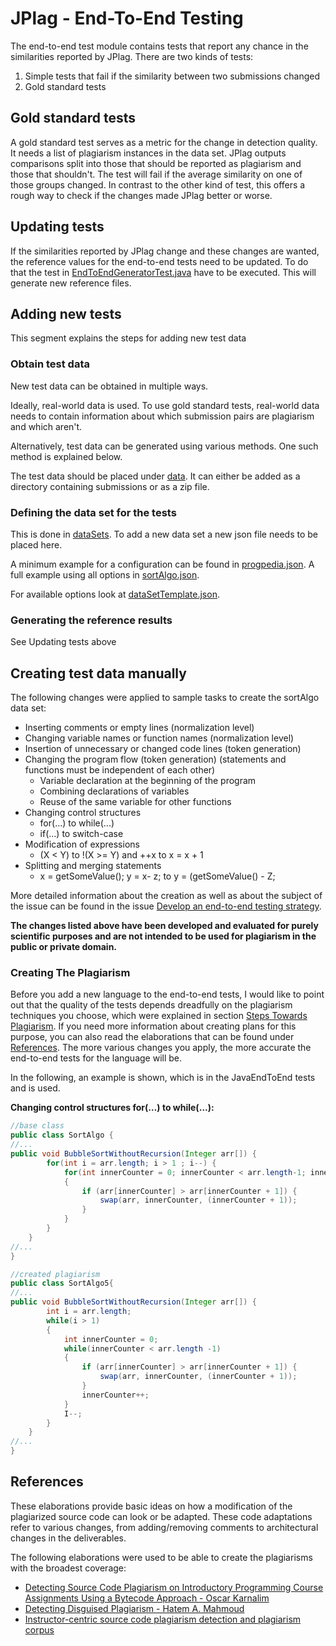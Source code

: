 # JPlag - End-To-End Testing

The end-to-end test module contains tests that report any chance in the similarities reported by JPlag.
There are two kinds of tests:
1. Simple tests that fail if the similarity between two submissions changed
2. Gold standard tests

## Gold standard tests

A gold standard test serves as a metric for the change in detection quality. It needs a list of plagiarism instances in the data set.
JPlag outputs comparisons split into those that should be reported as plagiarism and those that shouldn't.
The test will fail if the average similarity on one of those groups changed. In contrast to the other kind of test, this offers a rough way to check if the changes made JPlag better or worse.

## Updating tests

If the similarities reported by JPlag change and these changes are wanted, the reference values for the end-to-end tests need to be updated.
To do that the test in [EndToEndGeneratorTest.java](src/test/java/de/jplag/endtoend/EndToEndGeneratorTest.java) have to be executed.
This will generate new reference files.

## Adding new tests

This segment explains the steps for adding new test data

### Obtain test data

New test data can be obtained in multiple ways.

Ideally, real-world data is used. To use gold standard tests, real-world data needs to contain information about which submission pairs are plagiarism and which aren't.

Alternatively, test data can be generated using various methods. One such method is explained below.

The test data should be placed under [data](src/test/resources/data). It can either be added as a directory containing submissions or as a zip file.

### Defining the data set for the tests

This is done in [dataSets](src/test/resources/dataSets). To add a new data set a new json file needs to be placed here.

A minimum example for a configuration can be found in [progpedia.json](src/test/resources/dataSets/progpedia.json). A full example using all options in [sortAlgo.json](src/test/resources/dataSets/sortAlgo.json).

For available options look at [dataSetTemplate.json](src/test/resources/dataSetTemplate.json).

### Generating the reference results

See Updating tests above

## Creating test data manually

The following changes were applied to sample tasks to create the sortAlgo data set:

* Inserting comments or empty lines (normalization level)
* Changing variable names or function names (normalization level)
* Insertion of unnecessary or changed code lines (token generation)
* Changing the program flow (token generation) (statements and functions must be independent of each other)
  * Variable declaration at the beginning of the program
  * Combining declarations of variables
  * Reuse of the same variable for other functions
* Changing control structures
  * for(...) to while(...)
  * if(...) to switch-case
* Modification of expressions
  * (X < Y) to !(X >= Y) and ++x to x = x + 1
* Splitting and merging statements
  * x = getSomeValue(); y = x- z; to y = (getSomeValue() - Z;

More detailed information about the creation as well as about the subject of the issue can be found in the issue [Develop an end-to-end testing strategy](https://github.com/jplag/JPlag/issues/193 "Develop an end-to-end testing strategy").

**The changes listed above have been developed and evaluated for purely scientific purposes and are not intended to be used for plagiarism in the public or private domain.**

### Creating The Plagiarism

Before you add a new language to the end-to-end tests, I would like to point out that the quality of the tests depends dreadfully on the plagiarism techniques you choose, which were explained in section [Steps Towards Plagiarism](#steps-towards-plagiarism).
If you need more information about creating plans for this purpose, you can also read the elaborations that can be found under [References](#references).
The more various changes you apply, the more accurate the end-to-end tests for the language will be.

In the following, an example is shown, which is in the JavaEndToEnd tests and is used.

**Changing control structures for(…) to while(…):**

```JAVA
//base class
public class SortAlgo {
//...
public void BubbleSortWithoutRecursion(Integer arr[]) {
		for(int i = arr.length; i > 1 ; i--) {
			for(int innerCounter = 0; innerCounter < arr.length-1; innerCounter++)
			{
				if (arr[innerCounter] > arr[innerCounter + 1]) {
					swap(arr, innerCounter, (innerCounter + 1));
				}
			}
		}
	}
//...
}
```

```JAVA
//created plagiarism
public class SortAlgo5{
//...
public void BubbleSortWithoutRecursion(Integer arr[]) {
		int i = arr.length;
		while(i > 1)
		{
			int innerCounter = 0;
			while(innerCounter < arr.length -1)
			{
				if (arr[innerCounter] > arr[innerCounter + 1]) {
					swap(arr, innerCounter, (innerCounter + 1));
				}
				innerCounter++;
			}
			I--;
		}
	}
//...
}
```

## References
These elaborations provide basic ideas on how a modification of the plagiarized source code can look or be adapted.
These code adaptations refer to various changes, from
adding/removing comments to architectural changes in the deliverables.

The following elaborations were used to be able to create the plagiarisms with the broadest coverage:
- [Detecting Source Code Plagiarism on Introductory Programming Course Assignments Using a Bytecode Approach - Oscar Karnalim](https://ieeexplore.ieee.org/abstract/document/7910274 "Detecting Source Code Plagiarism on Introductory Programming Course Assignments Using a Bytecode Approach - Oscar Karnalim")
- [Detecting Disguised Plagiarism - Hatem A. Mahmoud](https://arxiv.org/abs/1711.02149 "Detecting Disguised Plagiarism - Hatem A. Mahmoud")
- [Instructor-centric source code plagiarism detection and plagiarism corpus](https://dl.acm.org/doi/abs/10.1145/2325296.2325328 "Instructor-centric source code plagiarism detection and plagiarism corpus")
